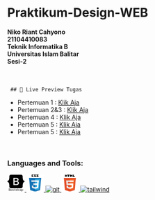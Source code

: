# Praktikum-Design-WEB


<b>
    Niko Riant Cahyono<br>
    21104410083<br>
    Teknik Informatika B<br>
    Universitas Islam Balitar<br>
    Sesi-2<br>
</b>
<br><br>

     ## 🔗 Live Preview Tugas

- Pertemuan 1   : [Klik Aja](https://codepen.io/collection/ZMzEkm)
- Pertemuan 2&3 : [Klik Aja](https://codepen.io/collection/mrpMQZ)
- Pertemuan 4   : [Klik Aja](https://codepen.io/collection/JGkxOM)
- Pertemuan 5   : [Klik Aja](https://codepen.io/collection/ExoJLE)
- Pertemuan 5   : [Klik Aja](https://codepen.io/collection/ExoJLE)

<br>


<h3 align="left">Languages and Tools:</h3>
<p align="left"> <a href="https://getbootstrap.com" target="_blank" rel="noreferrer"> <img src="https://raw.githubusercontent.com/devicons/devicon/master/icons/bootstrap/bootstrap-plain-wordmark.svg" alt="bootstrap" width="40" height="40"/> </a> <a href="https://www.w3schools.com/css/" target="_blank" rel="noreferrer"> <img src="https://raw.githubusercontent.com/devicons/devicon/master/icons/css3/css3-original-wordmark.svg" alt="css3" width="40" height="40"/> </a> <a href="https://git-scm.com/" target="_blank" rel="noreferrer"> <img src="https://www.vectorlogo.zone/logos/git-scm/git-scm-icon.svg" alt="git" width="40" height="40"/> </a> <a href="https://www.w3.org/html/" target="_blank" rel="noreferrer"> <img src="https://raw.githubusercontent.com/devicons/devicon/master/icons/html5/html5-original-wordmark.svg" alt="html5" width="40" height="40"/> </a> <a href="https://tailwindcss.com/" target="_blank" rel="noreferrer"> <img src="https://www.vectorlogo.zone/logos/tailwindcss/tailwindcss-icon.svg" alt="tailwind" width="40" height="40"/> </a> </p>

